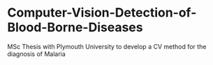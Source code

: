 # Computer-Vision-Detection-of-Blood-Borne-Diseases
MSc Thesis with Plymouth University to develop a CV method for the diagnosis of Malaria 
